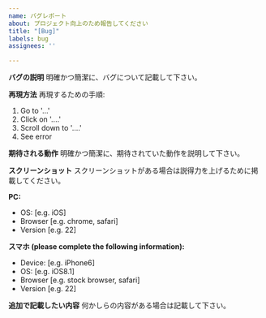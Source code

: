 ```yaml
---
name: バグレポート
about: プロジェクト向上のため報告してください
title: "[Bug]"
labels: bug
assignees: ''

---
```


**バグの説明**
明確かつ簡潔に、バグについて記載して下さい。

**再現方法**
再現するための手順:
1. Go to '...'
2. Click on '....'
3. Scroll down to '....'
4. See error

**期待される動作**
明確かつ簡潔に、期待されていた動作を説明して下さい。

**スクリーンショット**
スクリーンショットがある場合は説得力を上げるために掲載してください。

**PC:**
 - OS: [e.g. iOS]
 - Browser [e.g. chrome, safari]
 - Version [e.g. 22]

**スマホ (please complete the following information):**
 - Device: [e.g. iPhone6]
 - OS: [e.g. iOS8.1]
 - Browser [e.g. stock browser, safari]
 - Version [e.g. 22]

**追加で記載したい内容**
何かしらの内容がある場合は記載して下さい。
